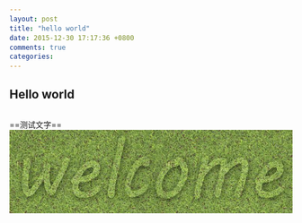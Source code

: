 ```yaml
---
layout: post
title: "hello world"
date: 2015-12-30 17:17:36 +0800
comments: true
categories: 
---
```

## Hello world ##

```#import UIKit.h
```
==测试文字==
![welcome](../blogpic/welcome.jpg)


